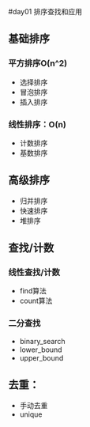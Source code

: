 #day01 排序查找和应用
## 基础排序

### 平方排序O(n^2)
- 选择排序
- 冒泡排序
- 插入排序


### 线性排序：O(n)
- 计数排序
- 基数排序


## 高级排序
- 归并排序
- 快速排序
- 堆排序

## 查找/计数
### 线性查找/计数
- find算法
- count算法
### 二分查找
- binary_search
- lower_bound
- upper_bound

## 去重：
- 手动去重
- unique


